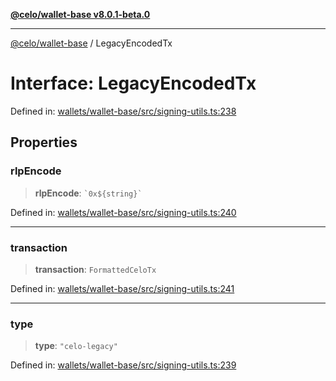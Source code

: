 [**@celo/wallet-base v8.0.1-beta.0**](../README.md)

***

[@celo/wallet-base](../README.md) / LegacyEncodedTx

# Interface: LegacyEncodedTx

Defined in: [wallets/wallet-base/src/signing-utils.ts:238](https://github.com/celo-org/developer-tooling/blob/master/packages/sdk/wallets/wallet-base/src/signing-utils.ts#L238)

## Properties

### rlpEncode

> **rlpEncode**: `` `0x${string}` ``

Defined in: [wallets/wallet-base/src/signing-utils.ts:240](https://github.com/celo-org/developer-tooling/blob/master/packages/sdk/wallets/wallet-base/src/signing-utils.ts#L240)

***

### transaction

> **transaction**: `FormattedCeloTx`

Defined in: [wallets/wallet-base/src/signing-utils.ts:241](https://github.com/celo-org/developer-tooling/blob/master/packages/sdk/wallets/wallet-base/src/signing-utils.ts#L241)

***

### type

> **type**: `"celo-legacy"`

Defined in: [wallets/wallet-base/src/signing-utils.ts:239](https://github.com/celo-org/developer-tooling/blob/master/packages/sdk/wallets/wallet-base/src/signing-utils.ts#L239)
